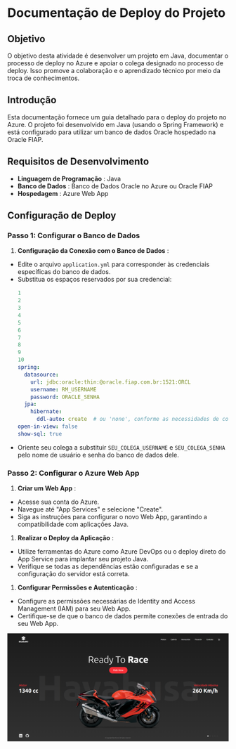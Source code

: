 # Documentação de Deploy do Projeto

## Objetivo

O objetivo desta atividade é desenvolver um projeto em Java, documentar o processo de deploy no Azure e apoiar o colega designado no processo de deploy. Isso promove a colaboração e o aprendizado técnico por meio da troca de conhecimentos.

## Introdução

Esta documentação fornece um guia detalhado para o deploy do projeto no Azure. O projeto foi desenvolvido em Java (usando o Spring Framework) e está configurado para utilizar um banco de dados Oracle hospedado na Oracle FIAP.

## Requisitos de Desenvolvimento

* **Linguagem de Programação** : Java
* **Banco de Dados** : Banco de Dados Oracle no Azure ou Oracle FIAP
* **Hospedagem** : Azure Web App

## Configuração de Deploy

### Passo 1: Configurar o Banco de Dados

1. **Configuração da Conexão com o Banco de Dados** :

* Edite o arquivo `application.yml` para corresponder às credenciais específicas do banco de dados.
* Substitua os espaços reservados por sua credencial:
  ```yaml
  1
  2
  3
  4
  5
  6
  7
  8
  9
  10
  spring:
    datasource:
      url: jdbc:oracle:thin:@oracle.fiap.com.br:1521:ORCL
      username: RM_USERNAME
      password: ORACLE_SENHA
    jpa:
      hibernate:
        ddl-auto: create  # ou 'none', conforme as necessidades de configuração
  open-in-view: false
  show-sql: true
  ```
* Oriente seu colega a substituir `SEU_COLEGA_USERNAME` e `SEU_COLEGA_SENHA` pelo nome de usuário e senha do banco de dados dele.

### Passo 2: Configurar o Azure Web App

1. **Criar um Web App** :

* Acesse sua conta do Azure.
* Navegue até "App Services" e selecione "Create".
* Siga as instruções para configurar o novo Web App, garantindo a compatibilidade com aplicações Java.

1. **Realizar o Deploy da Aplicação** :

* Utilize ferramentas do Azure como Azure DevOps ou o deploy direto do App Service para implantar seu projeto Java.
* Verifique se todas as dependências estão configuradas e se a configuração do servidor está correta.

1. **Configurar Permissões e Autenticação** :

* Configure as permissões necessárias de Identity and Access Management (IAM) para seu Web App.
* Certifique-se de que o banco de dados permite conexões de entrada do seu Web App.

![index.png](documentacao/index.png)

